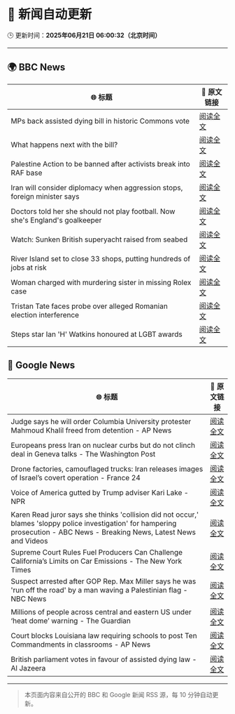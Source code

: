 # 🧠 新闻自动更新

🕒 更新时间：**2025年06月21日 06:00:32（北京时间）**

---

## 🌍 BBC News

| 🌐 标题 | 🔗 原文链接 |
|--------|-------------|
| MPs back assisted dying bill in historic Commons vote | [阅读全文](https://www.bbc.com/news/articles/cgeqj1egxvyo) |
| What happens next with the bill? | [阅读全文](https://www.bbc.com/news/articles/c8rpdxz11d8o) |
| Palestine Action to be banned after activists break into RAF base | [阅读全文](https://www.bbc.com/news/articles/cn81g4e0nlyo) |
| Iran will consider diplomacy when aggression stops, foreign minister says | [阅读全文](https://www.bbc.com/news/articles/ckg505kl3zpo) |
| Doctors told her she should not play football. Now she's England's goalkeeper | [阅读全文](https://www.bbc.com/sport/football/articles/c8073xpxld1o) |
| Watch: Sunken British superyacht raised from seabed | [阅读全文](https://www.bbc.com/news/videos/c74zl9eleezo) |
| River Island set to close 33 shops, putting hundreds of jobs at risk | [阅读全文](https://www.bbc.com/news/articles/cr4wlw0w31ko) |
| Woman charged with murdering sister in missing Rolex case | [阅读全文](https://www.bbc.com/news/articles/cy5wl3ddek7o) |
| Tristan Tate faces probe over alleged Romanian election interference | [阅读全文](https://www.bbc.com/news/articles/cdez7r0dgy7o) |
| Steps star Ian 'H' Watkins honoured at LGBT awards | [阅读全文](https://www.bbc.com/news/articles/cx2k8xr4x1no) |

## 📰 Google News

| 🌐 标题 | 🔗 原文链接 |
|--------|-------------|
| Judge says he will order Columbia University protester Mahmoud Khalil freed from detention - AP News | [阅读全文](https://news.google.com/rss/articles/CBMiuAFBVV95cUxPbDNrTVJWOTcxTTg2XzhtVGJMMWIxOW93ZU96NWdNeWhlRm4ycVhQc2kwMU5qeVNGN2U3S00yVHN0LVMzd2lORi1DSDNkQjhJYUY3eDdCUFJ6bHVkZG9jRy0tTmxkX2JfUUx2N250djRIN0JCcXpNeHR2Y1BHR0ZYaVY1ZlJXX3F1VXVyN3dKOGlxV1k5UEtaQXVOSjRQT1BvSzBVUTV5cldTVm9VOG5TSDgtWHI0VzlY?oc=5) |
| Europeans press Iran on nuclear curbs but do not clinch deal in Geneva talks - The Washington Post | [阅读全文](https://news.google.com/rss/articles/CBMijgFBVV95cUxOelEwVzVPeFhWcThxWUlpQjRtX3N0MnlPTjVBc3RNaWd5T3hiWGxfdHg5NlRlOEFKTXRGeHZiT0RWZmxWcDkyRk1QSmNwbzNPUnk2a2tuaGpmM0t3ei1NNG11U3FnbFJ4RzdpMzg0UXg0X0R3Wmk5NDBwY3hZbTJMWmhPOFlCZzFkWE5vVmVn?oc=5) |
| Drone factories, camouflaged trucks: Iran releases images of Israel’s covert operation - France 24 | [阅读全文](https://news.google.com/rss/articles/CBMimAFBVV95cUxQbExWSndnSVQ2ZHJhUHpIRjdidE5fcDZwNHdiOWY2dWtEMGV3RDNWMEVidkM3dk9NQk1MTFZ0RWNlM0RnN09sSDJpYTFSa0RqTEw0dW1sek1DS3pSNHNwZkRZX0dQUW5mZUp6WVJvOFJCamF1SUhmSmNhX1RKQkJlQ2tFVXV5MmNYd0h0VVFSYkJFNlpIS210cQ?oc=5) |
| Voice of America gutted by Trump adviser Kari Lake - NPR | [阅读全文](https://news.google.com/rss/articles/CBMikgFBVV95cUxPQWt1R29weVFMdWZrblMxVktZbUZKcWtiNDMxR25sQTJYRm5uSHhtUS1abHRZRC1LX1Q0MzBQYlNlT3UwRkRYYjJlbEFLMEFwYXVoSnJHczV4OUN6azQ4Ym5hcmRZZFNrSXRZUV9UNzA2SEhHb0hBS3FxQTRGVlBEX0R0WEgwbkgwcWsybnZobmgtdw?oc=5) |
| Karen Read juror says she thinks 'collision did not occur,' blames 'sloppy police investigation' for hampering prosecution - ABC News - Breaking News, Latest News and Videos | [阅读全文](https://news.google.com/rss/articles/CBMinwFBVV95cUxONWszN3J0RFZQYmI1RjZaVnFjLTh0VlNnM2N5UGluMXR2RThsRFdBQThZX0Y1YUF0cVhuR1dkdHRrNkYwZlJrTEphRE11Y3p4OU5aSWFGVnVkaUltNThzMVNQWnZoanBPd3RCX24xclNlYXFlQ29aUm5ia2ktUTg5TFJSMmpWSGpPOWZEX0o0VFZEdlMtcjVuckFXOTEyWDTSAaQBQVVfeXFMTXRkQWhVQUFlNEtGc2h4QUp3MmpXTnlBbmZEaDZLaTNjcG1VaHFHTWstYVBGQkJicVlaQWFvZExtVmxPSWNZZTF4aTFqRTF1VkxSR3dJY3R3NlZfTmFUY29HckhSNW9IaDBjVWtRbklvX1h3VGFNbW9VTEliTFlKd0l2U1hTb3JmMnM0ME1mTWhVS1hwdjlXVDJ3aExRdFdBWXBuMXY?oc=5) |
| Supreme Court Rules Fuel Producers Can Challenge California’s Limits on Car Emissions - The New York Times | [阅读全文](https://news.google.com/rss/articles/CBMimgFBVV95cUxPcllvZVBPRkhlVnJWNzFuOUdGMllfWXZTdE8zMXlMNi1VUUZNNGdjRTZFbVY5eHdFblRBVFBOaV91OF9PVVVoaF9kU2doR2w2cFJTUldEWDhOTEZPVE1VQ0VDb3dpdy1sU1Z6MmVEdkdLR2VuOHladFhOZDcxeGZTUjVFWXhreUE4b0VTZm93bUdkTEJFTTYxTDNR?oc=5) |
| Suspect arrested after GOP Rep. Max Miller says he was 'run off the road' by a man waving a Palestinian flag - NBC News | [阅读全文](https://news.google.com/rss/articles/CBMitAFBVV95cUxOZDZob0RBZV9WZGZZbFlEZEI2R0REZVBYSGlvd2docWg4aFlXbnp0cmthbURWTjVnODZaUWRRcnJncnVqQUUtWkJidXh2aUJ3dlJkc1hocDVTUk9vaFdhbDhyOVcxRkxiejBVOTRLVlNYc0RDX2pOM000Qmk2YTljdS1SbndIZDRKTGVoTG5ZZ3B1MGhlVWpEZ1N3RFJBM3dHdmQ1S1ZfM1RSeTJoODBQSjJ6R2rSAVZBVV95cUxNWmFBc0xTUWRaQ25ZUTI1OFloMklFVmpTRXl0WmRiRFBTOE8yeHBOU1lFM2lSVVU1VzN2eVN4bTFXQzE0RFhZMW85WUJBZld4OV9xNFhZdw?oc=5) |
| Millions of people across central and eastern US under ‘heat dome’ warning - The Guardian | [阅读全文](https://news.google.com/rss/articles/CBMijAFBVV95cUxON1BBTlZ1bVBJbWtlVWpINVA4X1lwbDNaMGVJSnN0WUFBdGs3T1FuTExnc0pCN1FJd29jZ0tTOVlOczRMZE9ZcHdIcVJCZUZncUI5U0NLWE5waUh0UWQ2TzVUa2swQ3VjYnpHSmxUMTJWaEtfeGxqb2p0QklUYlZzVUt6dzZMbVJfR0M5TA?oc=5) |
| Court blocks Louisiana law requiring schools to post Ten Commandments in classrooms - AP News | [阅读全文](https://news.google.com/rss/articles/CBMirAFBVV95cUxQMy1aVFluUjFqaXRYOWpPZ1hGbE1MMnA3RC1ueUFUbE45dzJtWkkwWE15YzBFTDVtZDhzYndTcFJDWWw1RmJkTkVUR3ZnRklYeUxfUGJpSnNiLXNzOUwyM09FUURscENYZUNQQmlPeWt1RV9aWmNuNlJwTTJ6ekdvaEZNRmY3SzR2Umx5bmpzUlVacTg5aDNpU3dLU29XTm1oMVU4QWRMbWp0VEw5?oc=5) |
| British parliament votes in favour of assisted dying law - Al Jazeera | [阅读全文](https://news.google.com/rss/articles/CBMingFBVV95cUxQQXE2Z090akk5MWo2LWVhYTM3UkJlRkNtV3I0TEdIWGctVkNicTZPQzBrbTBXdDE3REY1LUpuR2FMNVlrSDAyNUZJTlNfd0tSRTJYUG14VnpTQldrRjB6c0VBNE1qTlJSeXg1VHp1YUdIOElPSEdrRXN0UUxNZEdNb3planFnR2g3VVJteUdad1NucGVJTnF3dW1nUGFsd9IBowFBVV95cUxORjNPZWRndjBsRS1SZVJlcFR1bmxjOUhHQUltVDQtZzQyZmZQVTFqRGpiNkNiX2pVdmdfbm03R1JGR0E2R1lfSHppRXEyZTI4cjBLUnZHUThDZE5UdWR6NUlqWGtrNHUyWEN1NTZJeTVlVkhBRl80c2hwbmUtVEZMdmxfZ3VzX2tzVkhUWEpPbUVmN001QVd2U1NyZFVpWlJ5Q0xF?oc=5) |

---
> 本页面内容来自公开的 BBC 和 Google 新闻 RSS 源，每 10 分钟自动更新。